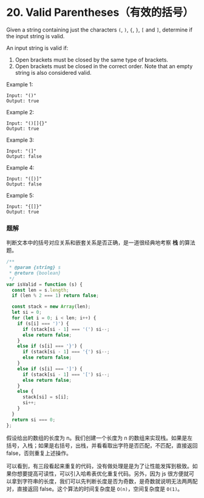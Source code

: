 
# 20. Valid Parentheses（有效的括号）

Given a string containing just the characters `(`, `)`, `{`, `}`, `[` and `]`, determine if the input string is valid.

An input string is valid if:

1. Open brackets must be closed by the same type of brackets.
2. Open brackets must be closed in the correct order.
Note that an empty string is also considered valid.

Example 1:
```
Input: "()"
Output: true
```
Example 2:
```
Input: "()[]{}"
Output: true
```
Example 3:
```
Input: "(]"
Output: false
```
Example 4:
```
Input: "([)]"
Output: false
```
Example 5:
```
Input: "{[]}"
Output: true
```

### 题解

判断文本中的括号对应关系和嵌套关系是否正确，是一道很经典地考察 **栈** 的算法题。

```js
/**
 * @param {string} s
 * @return {boolean}
 */
var isValid = function (s) {
  const len = s.length;
  if (len % 2 === 1) return false;

  const stack = new Array(len);
  let si = 0;
  for (let i = 0; i < len; i++) {
    if (s[i] === ')') {
      if (stack[si - 1] === '(') si--;
      else return false;
    }
    else if (s[i] === '}') {
      if (stack[si - 1] === '{') si--;
      else return false;
    }
    else if (s[i] === ']') {
      if (stack[si - 1] === '[') si--;
      else return false;
    }
    else {
      stack[si] = s[i];
      si++;
    }
  }
  return si === 0;
};
```

假设给出的数组的长度为 n。我们创建一个长度为 n 的数组来实现栈。如果是左括号，入栈；如果是右括号，出栈，并看看取出字符是否匹配，不匹配，直接返回 false，否则重复上述操作。

可以看到，有三段看起来重复的代码，没有做处理是是为了让性能发挥到极致。如果你想要提高可读性，可以引入哈希表优化重复代码。另外，因为 js 很方便就可以拿到字符串的长度，我们可以先判断长度是否为奇数，是奇数就说明无法两两配对，直接返回 false。这个算法的时间复杂度是 `O(n)`，空间复杂度是 `O(1)`。